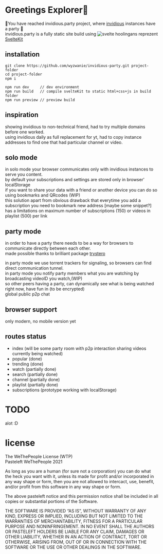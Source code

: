 # Greetings Explorer🎉
🎉You have reached invidious.party project, where [invidious](https://github.com/iv-org/invidious "invidious") instances have a party 🎉<br>
invidious.party is a fully static site build using ![svelte hoolingans reprezent](https://cdn.discordapp.com/icons/457912077277855764/ea3d74c9d4e51d12cd2daa3ea1b44bb6.png?size=32 "svelte hoolingans reprezent") [SvelteKit](https://kit.svelte.dev) 

## installation
```
git clone https://github.com/wyzwanie/invidious-party.git project-folder
cd project-folder
npm i

npm run dev     // dev environment
npm run build   // compile svelteKit to static html+css+js in build folder
npm run preview // preview build
```


## inspiration
showing invidious to non-technical friend, had to try multiple domains before one worked.<br>
using invidious daily as full replacement for yt, had to copy instance addresses to find one that had particular channel or video.

## solo mode
in solo mode your browser communicates only with invidious instances to serve you content.<br>
by default your subscriptions and settings are stored only in browser' localStorage<br>
if you want to share your data with a friend or another device you can do so using bookmarks and QRcodes (WIP)<br>
this solution apart from obvious drawback that everytime you add a subscription you need to bookmark new address [maybe some snippet?]<br>
has a limitations on maximum number of subscriptions (150) or videos in playlist (500) per link

## party mode
in order to have a party there needs to be a way for browsers to communicate directly between each other.<br>
made possible thanks to brilliant package [trystero](https://github.com/dmotz/trystero)

in party mode we use torrent trackers for signaling, so browsers can find direct communication tunnel.<br>
in party mode you notify party members what you are watching by broadcasting videoID you watch,(WIP)<br>
so other peers having a party, can dynamically see what is being watched right now, have fun in (to be encrypted)<br>
global public p2p chat

## browser support
only modern, no mobile version yet

## routes status
- index (will be some party room with p2p interaction sharing videos currently being watched)
- popular (done)
- trending (done)
- watch (partially done)
- search (partially done)
- channel (partially done)
- playlist (partially done)
- subscriptions (prototype working with localStorage)

# TODO
alot :D

# license
The WeThePeople License (WTP)<br>
Pasteleft WeThePeople 2021

As long as you are a human (for sure not a corporation) you can do what the heck you want with it, unless its made for profit and/or incorporated in any way shape or form, then you are not allowed to intercact, use, benefit, and/or profit from this software in any way shape or form.

The above pasteleft notice and this permission notice shall be included in all copies or substantial portions of the Software.

THE SOFTWARE IS PROVIDED “AS IS”, WITHOUT WARRANTY OF ANY KIND, EXPRESS OR IMPLIED, INCLUDING BUT NOT LIMITED TO THE WARRANTIES OF MERCHANTABILITY, FITNESS FOR A PARTICULAR PURPOSE AND NONINFRINGEMENT. IN NO EVENT SHALL THE AUTHORS OR PASTELEFT HOLDERS BE LIABLE FOR ANY CLAIM, DAMAGES OR OTHER LIABILITY, WHETHER IN AN ACTION OF CONTRACT, TORT OR OTHERWISE, ARISING FROM, OUT OF OR IN CONNECTION WITH THE SOFTWARE OR THE USE OR OTHER DEALINGS IN THE SOFTWARE.
